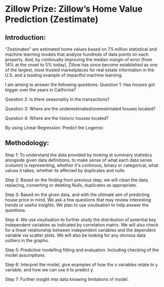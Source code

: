 # Zillow Prize: Zillow’s Home Value Prediction (Zestimate)

## Introduction:
“Zestimates” are estimated home values based on 7.5 million statistical and machine learning models that analyze hundreds of data points on each property. And, by continually improving the median margin of error (from 14% at the onset to 5% today), Zillow has since become established as one of the largest, most trusted marketplaces for real estate information in the U.S. and a leading example of impactful machine learning.

I am aiming to answer the following questions:
Question 1: Has houses got bigger over the years in California?

Question 2: Is there seasonality in the transactions?

Question 3: Where are the underestimated/overestimated houses located?

Question 4: Where are the historic houses located?

By using Linear Regression: Predict the Logerror.

## Methodology:
Step 1: To understand the data provided by looking at summary statistics alongside given data definitions, to make sense of what each data series (column) is representing, whether it's continous, binary or categorical, what values it takes, whether its affected by duplicates and nulls.

Step 2: Based on the finding from previous step, we will clean the data, replacing, converting or deleting Nulls, duplicates as appropriate.

Step 3: Based on the given data, and with the ultimate aim of predicting house price in mind. We ask a few questions that may review interesting trends or useful insights. We plan to use visulisation to help answer the questions.

Step 4: We use visulisation to further study the distribution of potential key independent variables as indicated by correlation matrix. We will also check for a linear relationship between independent variables and the dependent variable via scatter plots. We will also be looking for any obvious data outliers in the graphs.

Step 5: Predictive modelling fitting and evaluation. Including checking of the model assumptions.

Step 6: Interpret the model, give examples of how the x variables relate to y variable, and how we can use it to predict y.

Step 7: Further insight into data knowing limitations of model.





